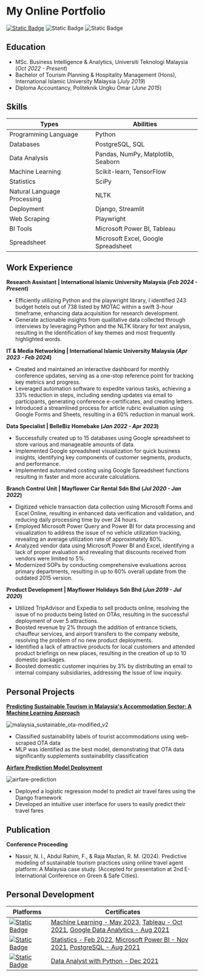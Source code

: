 # My Online Portfolio

[![Static Badge](https://img.shields.io/badge/Linkedin-%230A66C2?style=flat-square&logo=linkedin&labelColor=%230A66C2)](https://www.linkedin.com/in/nazmirul-izzad-nassir?utm_source=share&utm_campaign=share_via&utm_content=profile&utm_medium=android_app) ![Static Badge](https://img.shields.io/badge/Phone-017%20326%204080-%23EA4335?style=flat-square&logoColor=white)
 ![Static Badge](https://img.shields.io/badge/nazmirulizzadnassir%40gmail.com-%23EA4335?style=flat-square&logo=gmail&logoColor=white&labelColor=%23EA4335) 

## Education

- MSc. Business Intelligence & Analytics, Universiti Teknologi Malaysia (_Oct 2022 - Present_)
- Bachelor of Tourism Planning & Hospitality Management (Hons), International Islamic University Malaysia (_July 2019_)
- Diploma Accountancy, Politeknik Ungku Omar (_June 2015_)

## Skills

| Types | Abilities |
| ---------- | ------ |
| Programming Language | Python |
| Databases | PostgreSQL, SQL |
| Data Analysis | Pandas, NumPy, Matplotlib, Seaborn |
| Machine Learning | Scikit-learn, TensorFlow |
| Statistics | SciPy
| Natural Language Processing | NLTK |
| Deployment | Django, Streamlit |
| Web Scraping | Playwright |
| BI Tools | Microsoft Power BI, Tableau |
| Spreadsheet | Microsoft Excel, Google Spreadsheet |

## Work Experience

**Research Assistant | International Islamic University Malaysia (*Feb 2024 - Present*)**
- Efficiently utilizing Python and the playwright library, I identified 243 budget hotels out of 738 listed by MOTAC within a swift 3-hour timeframe, enhancing data acquisition for research development.
- Generate actionable insights from qualitative data collected through interviews by leveraging Python and the NLTK library for text analysis, resulting in the identification of key themes and most frequently highlighted words.

**IT & Media Networking | International Islamic University Malaysia (*Apr 2023 - Feb 2024*)**
- Created and maintained an interactive dashboard for monthly conference updates, serving as a one-stop reference point for tracking key metrics and progress.
- Leveraged automation software to expedite various tasks, achieving a 33% reduction in steps, including sending updates via email to participants, generating conference e-certificates, and creating letters.
- Introduced a streamlined process for article rubric evaluation using Google Forms and Sheets, resulting in a 60% reduction in manual work.

**Data Specialist | BelleBiz Homebake (*Jan 2022 - Apr 2023*)**
- Successfully created up to 15 databases using Google spreadsheet to store various and manageable amounts of data.
- Implemented Google spreadsheet visualization for quick business insights, identifying key components of customer segments, products, and performance.
-  Implemented automated costing using Google Spreadsheet functions resulting in faster and more accurate calculations.

**Branch Control Unit | Mayflower Car Rental Sdn Bhd (*Jul 2020 - Jan 2022*)**
- Digitized vehicle transaction data collection using Microsoft Forms and Excel Online, resulting in enhanced data verification and validation, and reducing daily processing time by over 24 hours.
- Employed Microsoft Power Query and Power BI for data processing and visualization to address the issue of no vehicle utilization tracking, revealing an average utilization rate of approximately 80%.
- Analyzed vendor data using Microsoft Power BI and Excel, identifying a lack of proper evaluation and revealing that discounts received from vendors were limited to 5%.
- Modernized SOPs by conducting comprehensive evaluations across primary departments, resulting in up to 60% overall update from the outdated 2015 version.

**Product Development | Mayflower Holidays Sdn Bhd (*Jun 2019 - Jul 2020*)**
- Utilized TripAdvisor and Expedia to sell products online, resolving the issue of no products being listed on OTAs, resulting in the successful deployment of over 5 attractions.
- Boosted revenue by 2% through the addition of entrance tickets, chauffeur services, and airport transfers to the company website, resolving the problem of no new product deployments.
- Identified a lack of attractive products for local customers and attended product briefings on new places, resulting in the creation of up to 10 domestic packages.
- Boosted domestic customer inquiries by 3% by distributing an email to internal company subsidiaries, addressing the issue of low inquiry.

## Personal Projects

**[Predicting Sustainable Tourism in Malaysia's Accommodation Sector: A Machine Learning Approach](https://github.com/izzad2413/sustainable_ota)**

![malaysia_sustainable_ota-modified_v2](https://github.com/user-attachments/assets/e5c83fec-b504-4f09-8627-f9fb4c100cab)

- Classified sustainability labels of tourist accommodations using web-scraped OTA data
- MLP was identified as the best model, demonstrating that OTA data significantly supplements sustainability classification

**[Airfare Prediction Model Deployment](https://github.com/izzad2413/django_project)**

![airfare-prediction](https://github.com/user-attachments/assets/abc9a8ce-d68a-40ef-9180-3f1be92be74d)

- Deployed a logistic regression model to predict air travel fares using the Django framework
- Developed an intuitive user interface for users to easily predict their travel fares

## Publication

**Conference Proceeding** 

- Nassir, N. I., Abdul Rahim, F., & Raja Mazlan, R. M. (2024). Predictive modeling of sustainable tourism practices using online travel agent platform: A Malaysia case study. (Accepted for presentation at 2nd E-International Conference on Green & Safe Cities).

## Personal Development

| Platforms | Certificates |
| --------- | ------------ |
| [![Static Badge](https://img.shields.io/badge/coursera-%230056D2?style=for-the-badge&logo=coursera&labelColor=%230056D2)](https://www.coursera.org/?irclickid=zM9XUvzW8xyKW0N39b1rOX64UkC0xJS8ORotWE0&irgwc=1&utm_medium=partners&utm_source=impact&utm_campaign=4863840&utm_content=b2c) | [Machine Learning - May 2023](https://www.coursera.org/account/accomplishments/specialization/certificate/3E48NV4Y52ST), [Tableau - Oct 2021](https://www.coursera.org/account/accomplishments/specialization/certificate/NVFEGRU97D3X), [Google Data Analytics - Aug 2021](https://www.coursera.org/account/accomplishments/specialization/certificate/NN7DP5XQ4E4Q) |
| [![Static Badge](https://img.shields.io/badge/udemy-%23A435F0?style=for-the-badge&logo=udemy&logoColor=white&labelColor=%23A435F0)](https://www.udemy.com/?deal_code=&utm_term=Homepage&utm_content=Textlink&utm_campaign=Rakuten-default&ranMID=39197&ranEAID=UGrHaPSUfM0&ranSiteID=UGrHaPSUfM0-.rubBVpFJdGLOZFH7Lg11A&LSNPUBID=UGrHaPSUfM0&utm_source=aff-campaign&utm_medium=udemyads) | [Statistics - Feb 2022](https://www.udemy.com/certificate/UC-371e4601-abf3-4474-8f12-8967f12504a3/), [Microsoft Power BI - Nov 2021](https://www.udemy.com/certificate/UC-177048c0-db3b-4a7c-9c96-0baf95dd1a87/), [PostgreSQL - Aug 2021](https://www.udemy.com/certificate/UC-10e45baf-f655-4bf8-b0e1-44f895197c64/) |
| [![Static Badge](https://img.shields.io/badge/datacamp-%2303EF62?style=for-the-badge&logo=datacamp&logoColor=white&labelColor=%2303EF62)](https://www.datacamp.com/) | [Data Analyst with Python - Dec 2021](https://www.datacamp.com/statement-of-accomplishment/track/3537f474cbfb11254fa2a3a5a484d11300bebe51?raw=1) |
